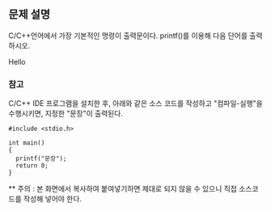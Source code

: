 ## 문제 설명
C/C++언어에서 가장 기본적인 명령이 출력문이다.
printf()를 이용해 다음 단어를 출력하시오.

Hello

### 참고
C/C++ IDE 프로그램을 설치한 후,
아래와 같은 소스 코드를 작성하고 "컴파일-실행"을 수행시키면,
지정한 "문장"이 출력된다.

```
#include <stdio.h>

int main()
{
  printf("문장");
  return 0;
}
```

** 주의 : 본 화면에서 복사하여 붙여넣기하면 제대로 되지 않을 수 있으니 직접 소스코드를 작성해 넣어야 한다.
